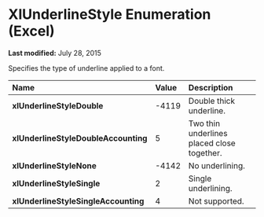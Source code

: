 
# XlUnderlineStyle Enumeration (Excel)

 **Last modified:** July 28, 2015

Specifies the type of underline applied to a font.


|**Name**|**Value**|**Description**|
|:-----|:-----|:-----|
| **xlUnderlineStyleDouble**|-4119|Double thick underline.|
| **xlUnderlineStyleDoubleAccounting**|5|Two thin underlines placed close together.|
| **xlUnderlineStyleNone**|-4142|No underlining.|
| **xlUnderlineStyleSingle**|2|Single underlining.|
| **xlUnderlineStyleSingleAccounting**|4|Not supported.|
